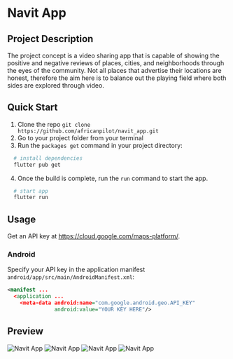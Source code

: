 # Navit App

## Project Description

The project concept is a video sharing app that is capable of showing the positive and negative reviews of places, cities, and neighborhoods through the eyes of the community. Not all places that advertise their locations are honest, therefore the aim here is to balance out the playing field where both sides are explored through video.

## Quick Start

1.  Clone the repo `git clone https://github.com/africanpilot/navit_app.git`
2.  Go to your project folder from your terminal
3.  Run the `packages get` command in your project directory:

```bash
  # install dependencies
  flutter pub get
```

4.  Once the build is complete, run the `run` command to start the app.

```bash
  # start app
  flutter run
```

## Usage

Get an API key at <https://cloud.google.com/maps-platform/>.

### Android

Specify your API key in the application manifest `android/app/src/main/AndroidManifest.xml`:

```xml
<manifest ...
  <application ...
    <meta-data android:name="com.google.android.geo.API_KEY"
               android:value="YOUR KEY HERE"/>
```

## Preview

![Navit App](assets/images/HomePage.PNG?raw=true 'Navit App HomePage')
![Navit App](assets/images/SearchPage.PNG?raw=true 'Navit App SearchPage')
![Navit App](assets/images/MapPage.PNG?raw=true 'Navit App MapPage')
![Navit App](assets/images/ProfilePage.PNG?raw=true 'Navit App ProfilePage')





